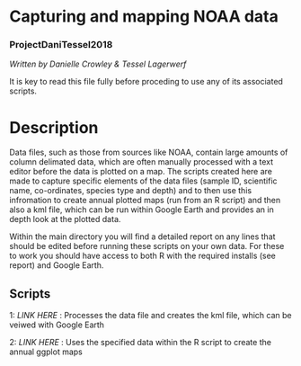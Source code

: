 # Capturing and mapping NOAA data
### ProjectDaniTessel2018
*Written by Danielle Crowley & Tessel Lagerwerf*

It is key to read this file fully before proceding to use any of its associated scripts.

# Description
Data files, such as those from sources like NOAA, contain large amounts of column delimated data, which are often manually processed with a text editor before the data is plotted on a map. The scripts created here are made to capture specific elements of the data files (sample ID, scientific name, co-ordinates, species type and depth) and to then use this infromation to create annual plotted maps (run from an R script) and then also a kml file, which can be run within Google Earth and provides an in depth look at the plotted data. 

Within the main directory you will find a detailed report on any lines that should be edited before running these scripts on your own data. For these to work you should have access to both R with the required installs (see report) and Google Earth.

## Scripts

1: *LINK HERE*  : Processes the data file and creates the kml file, which can be veiwed with Google Earth

2: *LINK HERE*  : Uses the specified data within the R script to create the annual ggplot maps
